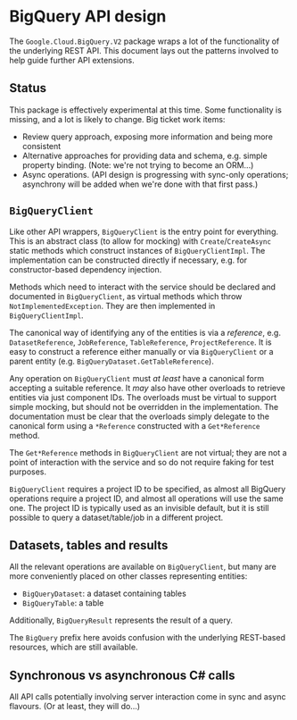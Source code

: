 # BigQuery API design

The `Google.Cloud.BigQuery.V2` package wraps a lot of the functionality of
the underlying REST API. This document lays out the patterns
involved to help guide further API extensions.

## Status

This package is effectively experimental at this time. Some
functionality is missing, and a lot is likely to change. Big ticket
work items:

- Review query approach, exposing more information and being more
  consistent
- Alternative approaches for providing data and schema, e.g. simple property
  binding. (Note: we're not trying to become an ORM...)
- Async operations. (API design is progressing with sync-only
  operations; asynchrony will be added when we're done with that
  first pass.)

## `BigQueryClient`

Like other API wrappers, `BigQueryClient` is the entry point for
everything. This is an abstract class (to allow for mocking) with
`Create`/`CreateAsync` static methods which construct instances of
`BigQueryClientImpl`. The implementation can be constructed directly
if necessary, e.g. for constructor-based dependency injection.

Methods which need to interact with the service should be declared
and documented in `BigQueryClient`, as virtual methods which throw
`NotImplementedException`. They are then implemented in
`BigQueryClientImpl`.

The canonical way of identifying any of the entities is via a *reference*,
e.g. `DatasetReference`, `JobReference`, `TableReference`,
`ProjectReference`. It is easy to construct a reference either manually or via
`BigQueryClient` or a parent entity (e.g.
`BigQueryDataset.GetTableReference`).

Any operation on `BigQueryClient` must *at least* have a
canonical form accepting a suitable reference. It *may* also have
other overloads to retrieve entities via just component IDs. The
overloads must be virtual to support simple mocking, but should not
be overridden in the implementation. The documentation must be clear
that the overloads simply delegate to the canonical form using a
`*Reference` constructed with a `Get*Reference` method.

The `Get*Reference` methods in `BigQueryClient` are not virtual;
they are not a point of interaction with the service and so do not
require faking for test purposes.

`BigQueryClient` requires a project ID to be specified, as almost
all BigQuery operations require a project ID, and almost all
operations will use the same one. The project ID is typically used
as an invisible default, but it is still possible to query a
dataset/table/job in a different project.

## Datasets, tables and results

All the relevant operations are available on `BigQueryClient`, but
many are more conveniently placed on other classes representing
entities:

- `BigQueryDataset`: a dataset containing tables
- `BigQueryTable`: a table

Additionally, `BigQueryResult` represents the result of a query.

The `BigQuery` prefix here avoids confusion with the underlying
REST-based resources, which are still available.

## Synchronous vs asynchronous C# calls

All API calls potentially involving server interaction come in sync
and async flavours. (Or at least, they will do...)

